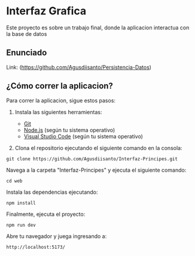 # Interfaz Grafica

Este proyecto es sobre un trabajo final, donde la aplicacion interactua con la base de datos

## Enunciado

Link: (https://github.com/Agusdiisanto/Persistencia-Datos)

## ¿Cómo correr la aplicacion?

Para correr la aplicacion, sigue estos pasos:

1. Instala las siguientes herramientas:
   - [Git](https://git-scm.com/)
   - [Node.js](https://nodejs.org/) (según tu sistema operativo)
   - [Visual Studio Code](https://code.visualstudio.com/) (según tu sistema operativo)

2. Clona el repositorio ejecutando el siguiente comando en la consola:

```shell
git clone https://github.com/Agusdiisanto/Interfaz-Principes.git
```

Navega a la carpeta "Interfaz-Principes" y ejecuta el siguiente comando:
```shell
cd web
```
Instala las dependencias ejecutando:

```shell
npm install
```

Finalmente, ejecuta el proyecto:

```shell
npm run dev
```

Abre tu navegador y juega ingresando a:
```plaintext
http://localhost:5173/
```



